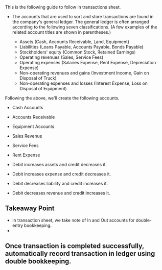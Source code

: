 This is the following guide to follow in transactions sheet.

- The accounts that are used to sort and store transactions are found in the company's general ledger. The general ledger is often arranged according to the following seven classifications. (A few examples of the related account titles are shown in parentheses.)

    - Assets (Cash, Accounts Receivable, Land, Equipment)
    - Liabilities (Loans Payable, Accounts Payable, Bonds Payable)
    - Stockholders' equity (Common Stock, Retained Earnings)
    - Operating revenues (Sales, Service Fees)
    - Operating expenses (Salaries Expense, Rent Expense, Depreciation Expense)
    - Non-operating revenues and gains (Investment Income, Gain on Disposal of Truck)
    - Non-operating expenses and losses (Interest Expense, Loss on Disposal of Equipment) 

Following the above, we'll create the following accounts.

- Cash Accounts
- Accounts Receivable
- Equipment Accounts
- Sales Revenue
- Service Fees
- Rent Expense

- Debit increases assets and credit decreases it.

- Debit increases expense and credit decreases it.

- Debit decreases liability and credit increases it.

- Debit decreases revenue and credit increases it.


## Takeaway Point
- In transaction sheet, we take note of In and Out accounts for double-entry bookkeeping.
- 
## Once transaction is completed successfully, automatically record transaction in ledger using double bookkeeping.